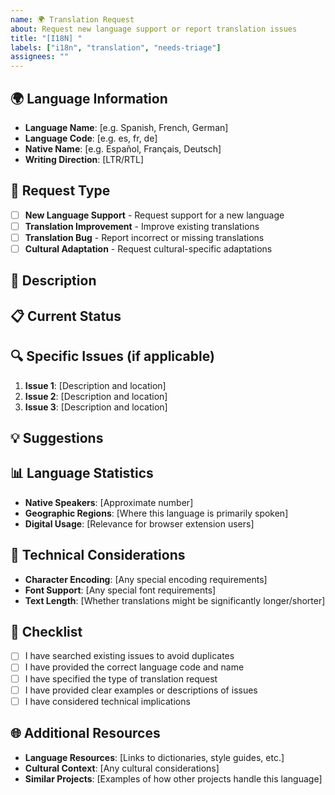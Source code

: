 ```yaml
---
name: 🌍 Translation Request
about: Request new language support or report translation issues
title: "[I18N] "
labels: ["i18n", "translation", "needs-triage"]
assignees: ""
---
```


## 🌍 Language Information

- **Language Name**: [e.g. Spanish, French, German]
- **Language Code**: [e.g. es, fr, de]
- **Native Name**: [e.g. Español, Français, Deutsch]
- **Writing Direction**: [LTR/RTL]

## 📝 Request Type

<!-- What type of translation request is this? -->

- [ ] **New Language Support** - Request support for a new language
- [ ] **Translation Improvement** - Improve existing translations
- [ ] **Translation Bug** - Report incorrect or missing translations
- [ ] **Cultural Adaptation** - Request cultural-specific adaptations

## 🎯 Description

<!-- A clear and concise description of your translation request -->

## 📋 Current Status

<!-- For new languages: Describe the current state. For improvements: Describe what needs to be changed -->

## 🔍 Specific Issues (if applicable)

<!-- For translation bugs or improvements, list specific issues -->

1. **Issue 1**: [Description and location]
2. **Issue 2**: [Description and location]
3. **Issue 3**: [Description and location]

## 💡 Suggestions

<!-- Any suggestions for translations or cultural adaptations -->

## 📊 Language Statistics

<!-- For new language requests, provide some context -->

- **Native Speakers**: [Approximate number]
- **Geographic Regions**: [Where this language is primarily spoken]
- **Digital Usage**: [Relevance for browser extension users]

## 🔧 Technical Considerations

<!-- Any technical considerations for this language -->

- **Character Encoding**: [Any special encoding requirements]
- **Font Support**: [Any special font requirements]
- **Text Length**: [Whether translations might be significantly longer/shorter]

## 📝 Checklist

- [ ] I have searched existing issues to avoid duplicates
- [ ] I have provided the correct language code and name
- [ ] I have specified the type of translation request
- [ ] I have provided clear examples or descriptions of issues
- [ ] I have considered technical implications

## 🌐 Additional Resources

<!-- Any helpful resources for translation work -->

- **Language Resources**: [Links to dictionaries, style guides, etc.]
- **Cultural Context**: [Any cultural considerations]
- **Similar Projects**: [Examples of how other projects handle this language]
